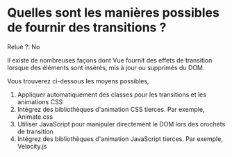 # Quelles sont les manières possibles de fournir des transitions ?

Relue ?: No

Il existe de nombreuses façons dont Vue fournit des effets de transition lorsque des 
éléments sont insérés, mis à jour ou supprimés du DOM.

Vous trouverez ci-dessous les moyens possibles,

1. Appliquer automatiquement des classes pour les transitions et les animations CSS
2. Intégrez des bibliothèques d'animation CSS tierces. Par exemple, Animate.css
3. Utiliser JavaScript pour manipuler directement le DOM lors des crochets de transition
4. Intégrez des bibliothèques d'animation JavaScript tierces. Par exemple, Velocity.js